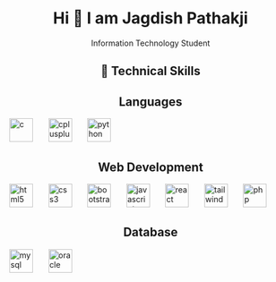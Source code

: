 <h1 style="text-align: center;">Hi 👋 I am Jagdish Pathakji</h1>
<p style="text-align: center;">Information Technology Student</p>

<h2 style="text-align: center;"> 🚀 Technical Skills </h2>

<h2 style="text-align: center;"> Languages </h2>
<p>
  <a target="_blank" href="#"><img src="https://cdn.jsdelivr.net/gh/devicons/devicon/icons/c/c-original.svg" alt="c" width="42" height="42" /></a>
  &nbsp;&nbsp;&nbsp;&nbsp;&nbsp;
  <a target="_blank" href="#"><img src="https://cdn.jsdelivr.net/gh/devicons/devicon/icons/cplusplus/cplusplus-original.svg" alt="cplusplus" width="42" height="42" /></a>
  &nbsp;&nbsp;&nbsp;&nbsp;&nbsp;
  <a target="_blank" href="#"><img src="https://cdn.jsdelivr.net/gh/devicons/devicon/icons/python/python-original.svg" alt="python" width="42" height="42" /></a>
</p>

<h2 style="text-align: center;"> Web Development </h2>
<p>
  <a target="_blank" href="#"><img src="https://cdn.jsdelivr.net/gh/devicons/devicon/icons/html5/html5-original-wordmark.svg" alt="html5" width="42" height="42" /></a>
  &nbsp;&nbsp;&nbsp;&nbsp;&nbsp;
  <a target="_blank" href="#"><img src="https://cdn.jsdelivr.net/gh/devicons/devicon/icons/css3/css3-original-wordmark.svg" alt="css3" width="42" height="42" /></a>
  &nbsp;&nbsp;&nbsp;&nbsp;&nbsp;
  <a target="_blank" href="#"><img src="https://cdn.jsdelivr.net/gh/devicons/devicon/icons/bootstrap/bootstrap-plain-wordmark.svg" alt="bootstrap" width="42" height="42" /></a>
  &nbsp;&nbsp;&nbsp;&nbsp;&nbsp;
  <a target="_blank" href="#"><img src="https://cdn.jsdelivr.net/gh/devicons/devicon/icons/javascript/javascript-original.svg" alt="javascript" width="42" height="42" /></a>
  &nbsp;&nbsp;&nbsp;&nbsp;&nbsp;
  <a target="_blank" href="#"><img src="https://cdn.jsdelivr.net/gh/devicons/devicon/icons/react/react-original.svg" alt="react" width="42" height="42" /></a>
  &nbsp;&nbsp;&nbsp;&nbsp;&nbsp;
  <a target="_blank" href="https://tailwindcss.com/"><img src="https://cdn.jsdelivr.net/gh/devicons/devicon/icons/tailwindcss/tailwindcss-plain.svg" alt="tailwindcss" width="42" height="42" /></a>
  &nbsp;&nbsp;&nbsp;&nbsp;&nbsp;
  <a target="_blank" href="#"><img src="https://cdn.jsdelivr.net/gh/devicons/devicon/icons/php/php-original.svg" alt="php" width="42" height="42" /></a>
</p>

<h2 style="text-align: center;"> Database </h2>
<p>
  <a target="_blank" href="#"><img src="https://cdn.jsdelivr.net/gh/devicons/devicon/icons/mysql/mysql-original-wordmark.svg" alt="mysql" width="42" height="42" /></a>
  &nbsp;&nbsp;&nbsp;&nbsp;&nbsp;
  <a target="_blank" href="#"><img src="https://cdn.jsdelivr.net/gh/devicons/devicon/icons/oracle/oracle-original.svg" alt="oracle" width="42" height="42" /></a>
</p>